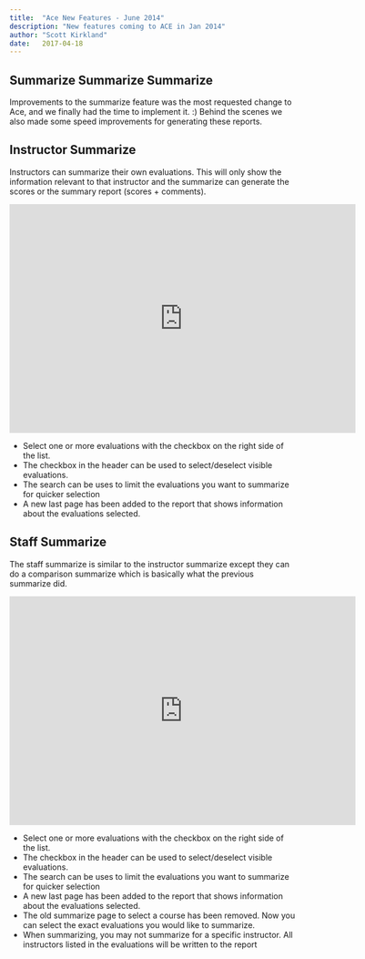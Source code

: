 ```yaml
---
title:  "Ace New Features - June 2014"
description: "New features coming to ACE in Jan 2014"
author: "Scott Kirkland"
date:   2017-04-18
---
```


## Summarize Summarize Summarize

Improvements to the summarize feature was the most requested change to Ace, and we finally had the time to implement it. :)
Behind the scenes we also made some speed improvements for generating these reports.

## Instructor Summarize

Instructors can summarize their own evaluations. This will only show the information relevant to that instructor and the summarize can generate the scores or the summary report (scores + comments).

<iframe id="kaltura_player" src="https://cdnapisec.kaltura.com/p/1770401/sp/177040100/embedIframeJs/uiconf_id/29032722/partner_id/1770401?iframeembed=true&playerId=kaltura_player&entry_id=1_guf0rq6d&flashvars[localizationCode]=en&amp;flashvars[leadWithHTML5]=true&amp;flashvars[sideBarContainer.plugin]=true&amp;flashvars[sideBarContainer.position]=left&amp;flashvars[sideBarContainer.clickToClose]=true&amp;flashvars[chapters.plugin]=true&amp;flashvars[chapters.layout]=vertical&amp;flashvars[chapters.thumbnailRotator]=false&amp;flashvars[streamSelector.plugin]=true&amp;flashvars[EmbedPlayer.SpinnerTarget]=videoHolder&amp;flashvars[dualScreen.plugin]=true&amp;flashvars[Kaltura.addCrossoriginToIframe]=true&amp;&wid=1_e0dig030" width="608" height="402" allowfullscreen webkitallowfullscreen mozAllowFullScreen allow="autoplay *; fullscreen *; encrypted-media *" sandbox="allow-forms allow-same-origin allow-scripts allow-top-navigation allow-pointer-lock allow-popups allow-modals allow-orientation-lock allow-popups-to-escape-sandbox allow-presentation allow-top-navigation-by-user-activation" frameborder="0" title="Kaltura Player"></iframe>

- Select one or more evaluations with the checkbox on the right side of the list.
- The checkbox in the header can be used to select/deselect visible evaluations.
- The search can be uses to limit the evaluations you want to summarize for quicker selection
- A new last page has been added to the report that shows information about the evaluations selected.

## Staff Summarize
The staff summarize is similar to the instructor summarize except they can do a comparison summarize which is basically what the previous summarize did.

<iframe id="kaltura_player" src="https://cdnapisec.kaltura.com/p/1770401/sp/177040100/embedIframeJs/uiconf_id/29032722/partner_id/1770401?iframeembed=true&playerId=kaltura_player&entry_id=1_vnt1fsqe&flashvars[localizationCode]=en&amp;flashvars[leadWithHTML5]=true&amp;flashvars[sideBarContainer.plugin]=true&amp;flashvars[sideBarContainer.position]=left&amp;flashvars[sideBarContainer.clickToClose]=true&amp;flashvars[chapters.plugin]=true&amp;flashvars[chapters.layout]=vertical&amp;flashvars[chapters.thumbnailRotator]=false&amp;flashvars[streamSelector.plugin]=true&amp;flashvars[EmbedPlayer.SpinnerTarget]=videoHolder&amp;flashvars[dualScreen.plugin]=true&amp;flashvars[Kaltura.addCrossoriginToIframe]=true&amp;&wid=1_kt170leb" width="608" height="402" allowfullscreen webkitallowfullscreen mozAllowFullScreen allow="autoplay *; fullscreen *; encrypted-media *" sandbox="allow-forms allow-same-origin allow-scripts allow-top-navigation allow-pointer-lock allow-popups allow-modals allow-orientation-lock allow-popups-to-escape-sandbox allow-presentation allow-top-navigation-by-user-activation" frameborder="0" title="Kaltura Player"></iframe>

- Select one or more evaluations with the checkbox on the right side of the list.
- The checkbox in the header can be used to select/deselect visible evaluations.
- The search can be uses to limit the evaluations you want to summarize for quicker selection
- A new last page has been added to the report that shows information about the evaluations selected.
- The old summarize page to select a course has been removed. Now you can select the exact evaluations you would like to summarize.
- When summarizing, you may not summarize for a specific instructor. All instructors listed in the evaluations will be written to the report
